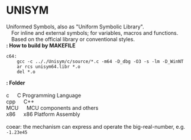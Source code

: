 # UNISYM
Uniformed Symbols, also as "Uniform Symbolic Library".
<br/>&emsp;For inline and external symbols; for variables, macros and functions.
<br/>&emsp;Based on the official library or conventional styles.
<br/>
**: How to build by MAKEFILE**
<br/>
```
c64:
	gcc -c .././Unisym/c/source/*.c -m64 -D_dbg -O3 -s -lm -D_WinNT
	ar rcs unisym64.libr *.o
	del *.o
```

**: Folder**
<br/>
<br/>c &emsp; C Programming Language
<br/>cpp &emsp; C++
<br/>MCU &emsp; MCU components and others
<br/>x86 &emsp; x86 Platform Assembly
<br/>
<br/>coear: the mechanism can express and operate the big-real-number, e.g. `-1.23e45`
<br/>